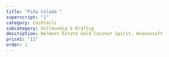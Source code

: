 ```yaml
---
title: "Piña Colada "
superscript: "1"
category: Cocktails
subcategory: Vollmundig & Kräftig
description: Belmont Estate Gold Coconut Spirit, Ananassaft
price1: "11"
order: 1
---
```

